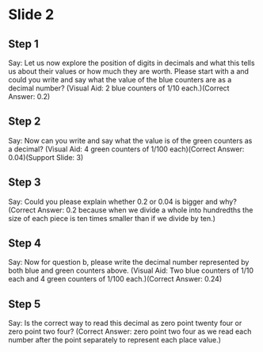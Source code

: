 # Slide 2

## Step 1

Say: Let us now explore the position of digits in decimals and what this tells us about their values or how much they are worth. Please start with a and could you write and say what the value of the blue counters are as a decimal number? (Visual Aid: 2 blue counters of 1/10 each.)(Correct Answer: 0.2)

## Step 2

Say: Now can you write and say what the value is of the green counters as a decimal? (Visual Aid: 4 green counters of 1/100 each)(Correct Answer: 0.04)(Support Slide: 3)

## Step 3

Say: Could you please explain whether 0.2 or 0.04 is bigger and why? (Correct Answer: 0.2 because when we divide a whole into hundredths the size of each piece is ten times smaller than if we divide by ten.)

## Step 4

Say: Now for question b, please write the decimal number represented by both blue and green counters above. (Visual Aid: Two blue counters of 1/10 each and 4 green counters of 1/100 each.)(Correct Answer: 0.24)

## Step 5

Say: Is the correct way to read this decimal as zero point twenty four or zero point two four? (Correct Answer: zero point two four as we read each number after the point separately to represent each place value.)
